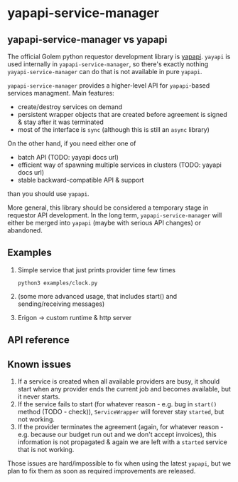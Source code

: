 # yapapi-service-manager

## yapapi-service-manager vs yapapi

The official Golem python requestor development library is [yapapi](https://github.com/golemfactory/yapapi).
`yayapi` is used internally in `yapapi-service-manager`, so there's exactly nothing `yayapi-service-manager` can do that is not available in pure `yapapi`.

`yapapi-service-manager` provides a higher-level API for `yapapi`-based services managment. Main features:

* create/destroy services on demand
* persistent wrapper objects that are created before agreement is signed & stay after it was terminated
* most of the interface is `sync` (although this is still an `async` library)

On the other hand, if you need either one of

* batch API (TODO: yayapi docs url)
* efficient way of spawning multiple services in clusters (TODO: yayapi docs url)
* stable backward-compatible API & support

than you should use `yapapi`.

More general, this library should be considered a temporary stage in requestor API development.
In the long term, `yapapi-service-manager` will either be merged into `yapapi` (maybe with serious API changes) or abandoned.


## Examples

1.  Simple service that just prints provider time few times

    ```python3 examples/clock.py```

2.  (some more advanced usage, that includes start() and sending/receiving messages)


3.  Erigon -> custom runtime & http server

## API reference



## Known issues

1. If a service is created when all available providers are busy, it should start when any provider ends the current job and becomes available, but it never starts.
2. If the service fails to start (for whatever reason - e.g. bug in `start()` method (TODO - check)), `ServiceWrapper` will forever stay `started`, but not working.
3. If the provider terminates the agreement (again, for whatever reason - e.g. because our budget run out and we don't accept invoices), this information is not propagated & again we are left with a `started` service that is not working.

Those issues are hard/impossible to fix when using the latest `yapapi`, but we plan to fix them as soon as required improvements are released.
